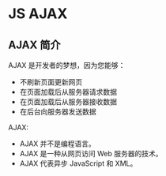 
# JS AJAX

## AJAX 简介

AJAX 是开发者的梦想，因为您能够：

 - 不刷新页面更新网页
 - 在页面加载后从服务器请求数据
 - 在页面加载后从服务器接收数据
 - 在后台向服务器发送数据

AJAX:

 - AJAX 并不是编程语言。
 - AJAX 是一种从网页访问 Web 服务器的技术。
 - AJAX 代表异步 JavaScript 和 XML。

